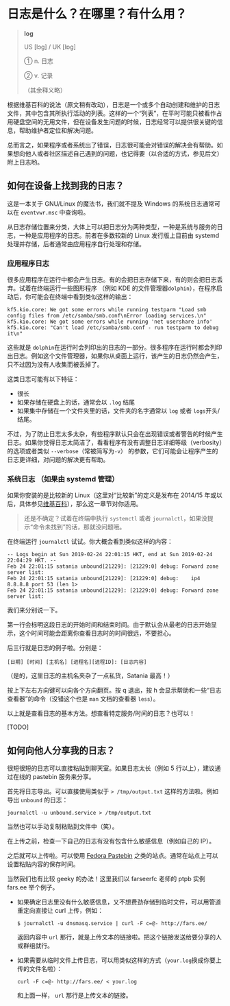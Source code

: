 # 日志是什么？在哪里？有什么用？

> **log**
>
> US [lɔɡ] / UK [lɒɡ]
>
> ① n. 日志
>
> ② v. 记录
>
> （其余释义略）

根据维基百科的说法（原文稍有改动），日志是一个或多个自动创建和维护的日志文件，其中包含其所执行活动的列表。这样的一个“列表”，在平时可能只被看作占用硬盘空间的无用文件，但在设备发生问题的时候，日志经常可以提供很关键的信息，帮助维护者定位和解决问题。

总而言之，如果程序或者系统出了错误，日志很可能会对错误的解决会有帮助。如果想向他人或者社区描述自己遇到的问题，也记得要（以合适的方式，参见后文）附上日志哟。

## 如何在设备上找到我的日志？

这是一本关于 GNU/Linux 的魔法书，我们就不提及 Windows 的系统日志通常可以在 `eventvwr.msc` 中查询啦。

从日志存储位置来分类，大体上可以把日志分为两种类型，一种是系统与服务的日志，一种是应用程序的日志。前者在多数较新的 Linux 发行版上目前由 systemd 处理并存储，后者通常由应用程序自行处理和存储。

### 应用程序日志

很多应用程序在运行中都会产生日志。有的会把日志存储下来，有的则会把日志丢弃。试着在终端运行一些图形程序 （例如 KDE 的文件管理器`dolphin`），在程序启动后，你可能会在终端中看到类似这样的输出：

```
kf5.kio.core: We got some errors while running testparm "Load smb config files from /etc/samba/smb.conf\nError loading services.\n"
kf5.kio.core: We got some errors while running 'net usershare info'
kf5.kio.core: "Can't load /etc/samba/smb.conf - run testparm to debug it\n"
```

这些就是 `dolphin`在运行时会列印出的日志的一部分。很多程序在运行时都会列印出日志。例如这个文件管理器，如果你从桌面上运行，该产生的日志仍然会产生，只不过因为没有人收集而被丢掉了。

这类日志可能有以下特征：

* 很长
* 如果存储在硬盘上的话，通常会以 `.log` 结尾
* 如果集中存储在一个文件夹里的话，文件夹的名字通常以 `log` 或者 `logs`开头/结尾。

不过，为了防止日志太多太杂，有些程序默认只会在出现错误或者警告的时候产生日志。如果你觉得日志太简洁了，看看程序有没有调整日志详细等级（verbosity）的选项或者类似 `--verbose`（常被简写为`-v`） 的参数，它们可能会让程序产生的日志更详细，对问题的解决更有帮助。

### 系统日志 （如果由 systemd 管理）

如果你安装的是比较新的 Linux（这里对“比较新”的定义是发布在 2014/15 年或以后，具体参见[维基百科](https://en.wikipedia.org/wiki/Systemd#Adoption)），那么这一章节对你适用。

> 还是不确定？试着在终端中执行  `systemctl` 或者 `journalctl`，如果没提示“命令未找到”的话，那就没问题哦。

在终端运行 `journalctl`  试试。你大概会看到类似这样的内容：

```
-- Logs begin at Sun 2019-02-24 22:01:15 HKT, end at Sun 2019-02-24 22:04:29 HKT. --
Feb 24 22:01:15 satania unbound[21229]: [21229:0] debug: Forward zone server list:
Feb 24 22:01:15 satania unbound[21229]: [21229:0] debug:    ip4 8.8.8.8 port 53 (len 1>
Feb 24 22:01:15 satania unbound[21229]: [21229:0] debug: Forward zone server list:
```

我们来分别说一下。

第一行会标明这段日志的开始时间和结束时间。由于默认会从最老的日志开始显示，这个时间可能会距离你查看日志时的时间很远，不要担心。

后三行就是日志的例子啦。分别是：

```
[日期] [时间] [主机名] [进程名][进程ID]: [日志内容]
```

（是的，这里日志的主机名夹杂了一点私货，Satania 最高！）

按上下左右方向键可以向各个方向翻页。按 q 退出，按 h 会显示帮助和一些“日志查看器”的命令（没错这个也是 `man` 文档的查看器 `less`）。

以上就是查看日志的基本方法。想查看特定服务/时间的日志？也可以！

[TODO]

## 如何向他人分享我的日志？

很短很短的日志可以直接粘贴到聊天室。如果日志太长（例如 5 行以上），建议通过在线的 pastebin 服务来分享。

首先将日志导出。可以直接使用类似于 `> /tmp/output.txt` 这样的方法啦。例如导出 `unbound` 的日志：

```shell
journalctl -u unbound.service > /tmp/output.txt
```

当然也可以手动复制粘贴到文件中（笑）。

在上传之前，检查一下自己的日志有没有包含什么敏感信息（例如自己的 IP）。

之后就可以上传啦。可以使用 [Fedora Pastebin](https://paste.fedoraproject.org/) 之类的站点。通常在站点上可以设置粘贴内容的保存时间。

当然我们也有比较 geeky 的办法！这里我们以 farseerfc 老师的 ptpb 实例 fars.ee 举个例子。

* 如果确定日志里没有什么敏感信息，又不想费劲存储到临时文件，可以用管道重定向直接让 curl 上传，例如：

  ```
  $ journalctl -u dnsmasq.service | curl -F c=@- http://fars.ee/
  ```

  返回内容中 `url` 那行，就是上传文本的链接啦。把这个链接发送给要分享的人或群组就行。

* 如果需要从临时文件上传日志，可以用类似这样的方式（`your.log`换成你要上传的文件名啦）：

  ```
  curl -F c=@- http://fars.ee/ < your.log
  ```

  和上面一样， `url` 那行是上传文本的链接。

